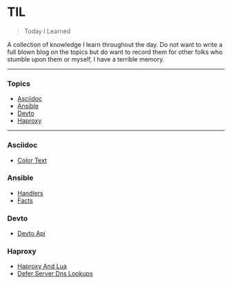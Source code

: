 # TIL

> Today I Learned

A collection of knowledge I learn throughout the day.  Do not want to write a full blown blog on the topics but do want to record them for other folks who stumble upon them or myself, I have a terrible memory.

---

### Topics

* [Asciidoc](#asciidoc)
* [Ansible](#ansible)
* [Devto](#devto)
* [Haproxy](#haproxy)

---

### Asciidoc
* [Color Text](./markdown/asciidoc/color-text.md)

### Ansible
* [Handlers](./markdown/ansible/handlers.md)
* [Facts](./markdown/ansible/facts.md)

### Devto
* [Devto Api](./markdown/devto/devto-api.md)

### Haproxy
* [Haproxy And Lua](./markdown/haproxy/haproxy-and-lua.md)
* [Defer Server Dns Lookups](./markdown/haproxy/defer-server-dns-lookups.md)

